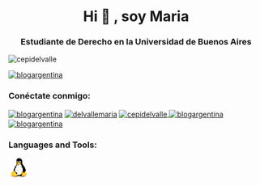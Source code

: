 <h1 align="center">Hi 👋 , soy Maria</h1>
<h3 align="center">Estudiante de Derecho en la Universidad de Buenos Aires</h3>

<p align="left"> <img src="https://komarev.com/ghpvc/?username=cepidelvalle&label=Profile%20views&color=0e75b6&style=flat" alt="cepidelvalle" /> </p>

<p align="left"> <a href="https://twitter.com/blog_argentina" target="blank"><img src="https://img.shields.io/twitter/follow/blogargentina?logo=twitter&style=for-the-badge" alt="blogargentina" /></a> </p>

<h3 align="left">Conéctate conmigo:</h3>
<p align="left">
<a href="https://twitter.com/blog_argentina" target="blank"><img align="center" src="https://raw.githubusercontent.com/rahuldkjain/github-profile-readme-generator/master/src/images/icons/Social/twitter.svg" alt="blogargentina" height="30" width="40" /></a>
<a href="https://linkedin.com/in/delvallemaria" target="blank"><img align="center" src="https://raw.githubusercontent.com/rahuldkjain/github-profile-readme-generator/master/src/images/icons/Social/linked-in-alt.svg" alt="delvallemaria" height="30" width="40" /></a>
<a href="https://fb.com/cepidelvalle" target="blank"><img align="center" src="https://raw.githubusercontent.com/rahuldkjain/github-profile-readme-generator/master/src/images/icons/Social/facebook.svg" alt="cepidelvalle" height="30" width="40" /> </a>
<a href="https://instagram.com/blogargentina" target="blank"><img align="center" src="https://raw.githubusercontent.com/rahuldkjain/github-profile-readme-generator/master/src/images/icons/Social/instagram.svg" alt="blogargentina" height="30" width="40" /></a>
<a href="https://www.youtube.com/c/blogargentina" target="blank"><img align="center" src="https://raw.githubusercontent.com/rahuldkjain/github-profile-readme-generator/master/src/images/icons/Social/youtube.svg" alt="blogargentina" height="30" width="40" /></a>
</p>

<h3 align="left">Languages and Tools:</h3>
<p align="left"> <a href="https://www.linux.org/" target="_blank" rel="noreferrer"> <img src=" https://raw.githubusercontent.com/devicons/devicon/master/icons/linux/linux-original.svg" alt="linux" width="40" height="40"/> </a> </p>
